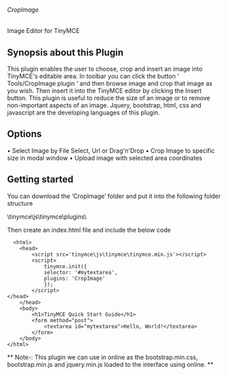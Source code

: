 ###### CropImage

Image Editor for TinyMCE

## Synopsis about this Plugin

This plugin enables the user to choose, crop and  insert an image into TinyMCE's editable area.
 In toolbar you can click the button ‘ Tools/CropImage plugin ‘ and then browse image and crop that image as you wish. Then insert it into the TinyMCE editor by clicking the Insert button.
This plugin is useful to reduce the size of an image or to remove non-important aspects of an image.
Jquery, bootstrap, html, css and javascript are the developing languages of this plugin.

## Options

•	Select Image by File Select, Url or Drag'n'Drop
•	Crop Image to specific size in modal window
•	Upload image with selected area coordinates

## Getting started

You can download the ‘CropImage’ folder and put it into the following folder structure
	
  \tinymce\js\tinymce\plugins\
  
Then create an index.html file and include the below code

```
  <html>
	<head>
		<script src='tinymce\js\tinymce\tinymce.min.js'></script>
		<script>
			tinymce.init({
			selector: '#mytextarea',
			plugins: 'CropImage'
			});
		</script>
</head>
	</head>
	<body>
		<h1>TinyMCE Quick Start Guide</h1>
		<form method="post">
			<textarea id="mytextarea">Hello, World!</textarea>
		</form>
	</body>
</html>
```

** Note-: This plugin we can use in online as the bootstrap.min.css, bootstrap.min.js and jquery.min.js loaded to the interface using online. **
